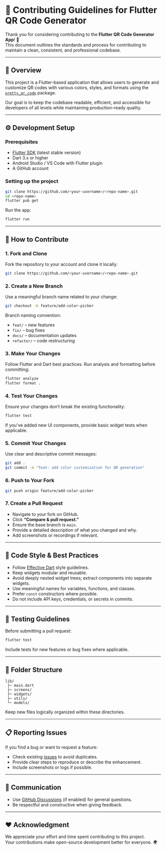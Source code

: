 # 🧭 Contributing Guidelines for Flutter QR Code Generator

Thank you for considering contributing to the **Flutter QR Code Generator App**! 🎉  
This document outlines the standards and process for contributing to maintain a clean, consistent, and professional codebase.

---

## 📘 Overview

This project is a Flutter-based application that allows users to generate and customize QR codes with various colors, styles, and formats using the [`pretty_qr_code`](https://pub.dev/packages/pretty_qr_code) package.

Our goal is to keep the codebase readable, efficient, and accessible for developers of all levels while maintaining production-ready quality.

---

## ⚙️ Development Setup

### Prerequisites
- [Flutter SDK](https://flutter.dev/docs/get-started/install) (latest stable version)
- Dart 3.x or higher
- Android Studio / VS Code with Flutter plugin
- A GitHub account

### Setting up the project
```bash
git clone https://github.com/<your-username>/<repo-name>.git
cd <repo-name>
flutter pub get
```
Run the app:
```bash
flutter run
```

---

## 🧩 How to Contribute

### 1. Fork and Clone
Fork the repository to your account and clone it locally:
```bash
git clone https://github.com/<your-username>/<repo-name>.git
```

### 2. Create a New Branch
Use a meaningful branch name related to your change:
```bash
git checkout -b feature/add-color-picker
```
Branch naming convention:
- `feat/` – new features
- `fix/` – bug fixes
- `docs/` – documentation updates
- `refactor/` – code restructuring

### 3. Make Your Changes
Follow Flutter and Dart best practices. Run analysis and formatting before committing:
```bash
flutter analyze
flutter format .
```

### 4. Test Your Changes
Ensure your changes don’t break the existing functionality:
```bash
flutter test
```
If you’ve added new UI components, provide basic widget tests when applicable.

### 5. Commit Your Changes
Use clear and descriptive commit messages:
```bash
git add .
git commit -m "feat: add color customization for QR generation"
```

### 6. Push to Your Fork
```bash
git push origin feature/add-color-picker
```

### 7. Create a Pull Request
- Navigate to your fork on GitHub.
- Click **“Compare & pull request.”**
- Ensure the base branch is `main`.
- Provide a detailed description of what you changed and why.
- Add screenshots or recordings if relevant.

---

## 🧠 Code Style & Best Practices
- Follow [Effective Dart](https://dart.dev/guides/language/effective-dart) style guidelines.
- Keep widgets modular and reusable.
- Avoid deeply nested widget trees; extract components into separate widgets.
- Use meaningful names for variables, functions, and classes.
- Prefer `const` constructors where possible.
- Do not include API keys, credentials, or secrets in commits.

---

## 🧪 Testing Guidelines
Before submitting a pull request:
```bash
flutter test
```
Include tests for new features or bug fixes where applicable.

---

## 🧹 Folder Structure
```
lib/
 ├─ main.dart
 ├─ screens/
 ├─ widgets/
 ├─ utils/
 └─ models/
```
Keep new files logically organized within these directories.

---

## 📋 Reporting Issues
If you find a bug or want to request a feature:
- Check existing [issues](../../issues) to avoid duplicates.
- Provide clear steps to reproduce or describe the enhancement.
- Include screenshots or logs if possible.

---

## 💬 Communication
- Use [GitHub Discussions](../../discussions) (if enabled) for general questions.
- Be respectful and constructive when giving feedback.

---

## ❤️ Acknowledgment
We appreciate your effort and time spent contributing to this project.  
Your contributions make open-source development better for everyone. 🌍

